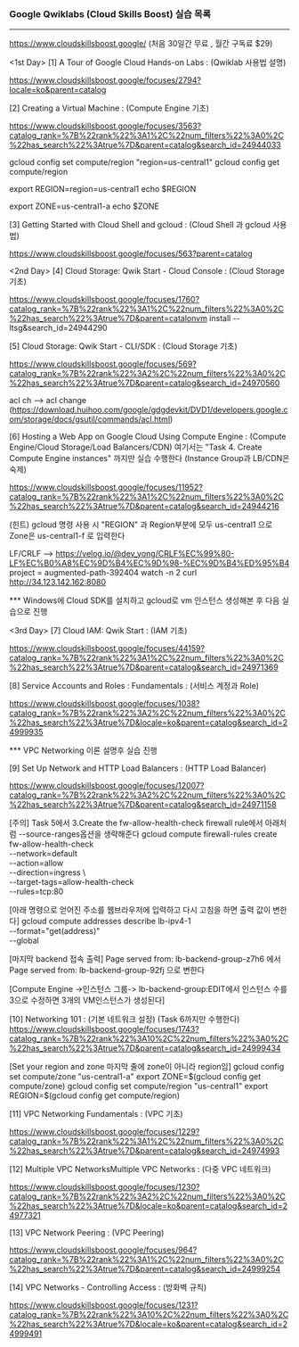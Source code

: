 ### Google Qwiklabs (Cloud Skills Boost) 실습 목록
---

https://www.cloudskillsboost.google/
(처음 30일간 무료 , 월간 구독료 $29)

<1st Day>
[1] A Tour of Google Cloud Hands-on Labs : (Qwiklab 사용법 설명)

https://www.cloudskillsboost.google/focuses/2794?locale=ko&parent=catalog


[2] Creating a Virtual Machine  : (Compute Engine 기초)

https://www.cloudskillsboost.google/focuses/3563?catalog_rank=%7B%22rank%22%3A1%2C%22num_filters%22%3A0%2C%22has_search%22%3Atrue%7D&parent=catalog&search_id=24944033

gcloud config set compute/region "region=us-central1"
gcloud config get compute/region

export REGION=region=us-central1
echo $REGION

export ZONE=us-central1-a
echo $ZONE


[3] Getting Started with Cloud Shell and gcloud  : (Cloud Shell 과 gcloud 사용법)

https://www.cloudskillsboost.google/focuses/563?parent=catalog



<2nd Day>
[4] Cloud Storage: Qwik Start - Cloud Console   :  (Cloud Storage 기초)

https://www.cloudskillsboost.google/focuses/1760?catalog_rank=%7B%22rank%22%3A1%2C%22num_filters%22%3A0%2C%22has_search%22%3Atrue%7D&parent=catalonvm install --ltsg&search_id=24944290


[5] Cloud Storage: Qwik Start - CLI/SDK : (Cloud Storage 기초)

https://www.cloudskillsboost.google/focuses/569?catalog_rank=%7B%22rank%22%3A2%2C%22num_filters%22%3A0%2C%22has_search%22%3Atrue%7D&parent=catalog&search_id=24970560

 acl ch --> acl change (https://download.huihoo.com/google/gdgdevkit/DVD1/developers.google.com/storage/docs/gsutil/commands/acl.html)


[6] Hosting a Web App on Google Cloud Using Compute Engine : (Compute Engine/Cloud Storage/Load Balancers/CDN)
   여기서는  "Task 4. Create Compute Engine instances" 까지만 실습 수행한다 (Instance Group과 LB/CDN은 숙제)

https://www.cloudskillsboost.google/focuses/11952?catalog_rank=%7B%22rank%22%3A1%2C%22num_filters%22%3A0%2C%22has_search%22%3Atrue%7D&parent=catalog&search_id=24944216

(힌트) gcloud 명령 사용 시 "REGION" 과 Region부분에  모두 us-central1 으로  Zone은 us-central1-f 로 입력한다

LF/CRLF  --> https://velog.io/@dev_yong/CRLF%EC%99%80-LF%EC%B0%A8%EC%9D%B4%EC%9D%98-%EC%9D%B4%ED%95%B4
project = augmented-path-392404
watch -n 2 curl http://34.123.142.162:8080

 *** Windows에 Cloud SDK를 설치하고 gcloud로 vm 인스턴스 생성해본 후 다음 실습으로 진행 


<3rd Day>
[7]  Cloud IAM: Qwik Start  : (IAM 기초)

https://www.cloudskillsboost.google/focuses/44159?catalog_rank=%7B%22rank%22%3A1%2C%22num_filters%22%3A0%2C%22has_search%22%3Atrue%7D&parent=catalog&search_id=24971369

[8] Service Accounts and Roles : Fundamentals : (서비스 계정과 Role)

https://www.cloudskillsboost.google/focuses/1038?catalog_rank=%7B%22rank%22%3A2%2C%22num_filters%22%3A0%2C%22has_search%22%3Atrue%7D&locale=ko&parent=catalog&search_id=24999935


 *** VPC Networking 이론 설명후 실습 진행

[9] Set Up Network and HTTP Load Balancers : (HTTP Load Balancer)

https://www.cloudskillsboost.google/focuses/12007?catalog_rank=%7B%22rank%22%3A2%2C%22num_filters%22%3A0%2C%22has_search%22%3Atrue%7D&parent=catalog&search_id=24971158

[주의] Task 5에서 3.Create the fw-allow-health-check firewall rule에서 아래처럼 --source-ranges옵션을 생략해준다
gcloud compute firewall-rules create fw-allow-health-check \
  --network=default \
  --action=allow \
  --direction=ingress \  
  --target-tags=allow-health-check \
  --rules=tcp:80

[아래 명령으로 얻어진 주소를 웹브라우저에 입력하고 다시 고침을 하면 출력 값이 변한다] 
gcloud compute addresses describe lb-ipv4-1 \
  --format="get(address)" \
  --global

[마지막 backend 접속 출력] 
Page served from: lb-backend-group-z7h6 에서  Page served from: lb-backend-group-92fj 으로 변한다

[Compute Engine ->인스턴스 그룹-> lb-backend-group:EDIT에서 인스턴스 수를 3으로 수정하면 3개의 VM인스턴스가 생성된다]


[10] Networking 101 : (기본 네트워크 설정)
  (Task 6까지만 수행한다)
https://www.cloudskillsboost.google/focuses/1743?catalog_rank=%7B%22rank%22%3A10%2C%22num_filters%22%3A0%2C%22has_search%22%3Atrue%7D&parent=catalog&search_id=24999434
 
[Set your region and zone 마지막 줄에 zone이 아니라  region임]
gcloud config set compute/zone "us-central1-a"
export ZONE=$(gcloud config get compute/zone)
gcloud config set compute/region "us-central1"
export REGION=$(gcloud config get compute/region)   


[11]  VPC Networking Fundamentals : (VPC 기초)

https://www.cloudskillsboost.google/focuses/1229?catalog_rank=%7B%22rank%22%3A1%2C%22num_filters%22%3A0%2C%22has_search%22%3Atrue%7D&parent=catalog&search_id=24974993


[12] Multiple VPC NetworksMultiple VPC Networks : (다중 VPC 네트워크)

https://www.cloudskillsboost.google/focuses/1230?catalog_rank=%7B%22rank%22%3A2%2C%22num_filters%22%3A0%2C%22has_search%22%3Atrue%7D&locale=ko&parent=catalog&search_id=24977321


[13] VPC Network Peering : (VPC Peering)

https://www.cloudskillsboost.google/focuses/964?catalog_rank=%7B%22rank%22%3A1%2C%22num_filters%22%3A0%2C%22has_search%22%3Atrue%7D&parent=catalog&search_id=24999254

[14] VPC Networks - Controlling Access : (방화벽 규칙)

https://www.cloudskillsboost.google/focuses/1231?catalog_rank=%7B%22rank%22%3A10%2C%22num_filters%22%3A0%2C%22has_search%22%3Atrue%7D&locale=ko&parent=catalog&search_id=24999491

